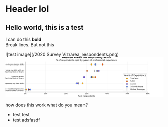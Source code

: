 Header lol
===


Hello world, this is a test
---

I can do this **bold**
<br>
Break lines.
But not this


![test image](/2020 Survey Viz/area_respondents.png)
<img src="/2020 Survey Viz/area_respondents.png" alt="Flowers in Chania">

how does this work
what do you mean?

* test test
* test adsfasdf
